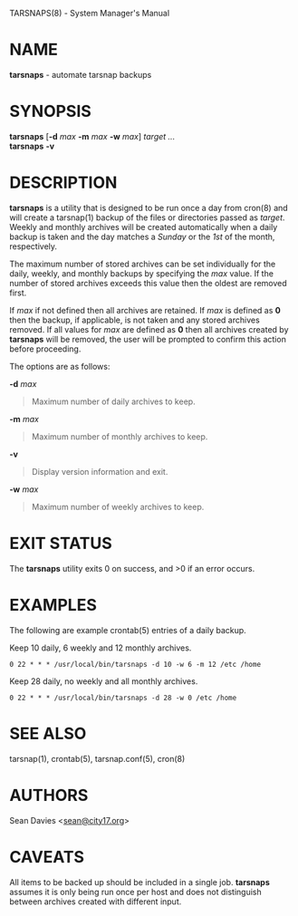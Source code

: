 TARSNAPS(8) - System Manager's Manual

# NAME

**tarsnaps** - automate tarsnap backups

# SYNOPSIS

**tarsnaps**
\[**-d**&nbsp;*max*&nbsp;**-m**&nbsp;*max*&nbsp;**-w**&nbsp;*max*]
*target&nbsp;...*  
**tarsnaps**
**-v**

# DESCRIPTION

**tarsnaps**
is a utility that is designed to be run once a day from
cron(8)
and will create a
tarsnap(1)
backup of the files or directories passed as
*target*.
Weekly and monthly archives will be created automatically when a daily backup
is taken and the day matches a
*Sunday*
or the
*1st*
of the month, respectively.

The maximum number of stored archives can be set individually for the daily,
weekly, and monthly backups by specifying the
*max*
value.
If the number of stored archives exceeds this value then the oldest are
removed first.

If
*max*
if not defined then all archives are retained.
If
*max*
is defined as
**0**
then the backup, if applicable, is not taken and any stored archives
removed.
If all values for
*max*
are defined as
**0**
then all archives created by
**tarsnaps**
will be removed, the user will be prompted to confirm this action before
proceeding.

The options are as follows:

**-d** *max*

> Maximum number of daily archives to keep.

**-m** *max*

> Maximum number of monthly archives to keep.

**-v**

> Display version information and exit.

**-w** *max*

> Maximum number of weekly archives to keep.

# EXIT STATUS

The **tarsnaps** utility exits&#160;0 on success, and&#160;&gt;0 if an error occurs.

# EXAMPLES

The following are example
crontab(5)
entries of a daily backup.

Keep 10 daily, 6 weekly and 12 monthly archives.

	0 22 * * * /usr/local/bin/tarsnaps -d 10 -w 6 -m 12 /etc /home

Keep 28 daily, no weekly and all monthly archives.

	0 22 * * * /usr/local/bin/tarsnaps -d 28 -w 0 /etc /home

# SEE ALSO

tarsnap(1),
crontab(5),
tarsnap.conf(5),
cron(8)

# AUTHORS

Sean Davies &lt;[sean@city17.org](mailto:sean@city17.org)&gt;

# CAVEATS

All items to be backed up should be included in a single job.
**tarsnaps**
assumes it is only being run once per host and does not distinguish between
archives created with different input.
